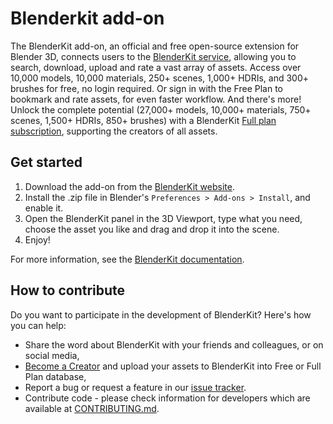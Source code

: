 # Blenderkit add-on
The BlenderKit add-on, an official and free open-source extension for Blender 3D, connects users to the [BlenderKit service](https://www.blenderkit.com/), allowing you to search, download, upload and rate a vast array of assets.
Access over 10,000 models, 10,000 materials, 250+ scenes, 1,000+ HDRIs, and 300+ brushes for free, no login required.
Or sign in with the Free Plan to bookmark and rate assets, for even faster workflow.
And there's more!
Unlock the complete potential (27,000+ models, 10,000+ materials, 750+ scenes, 1,500+ HDRIs, 850+ brushes) with a BlenderKit [Full plan subscription](https://www.blenderkit.com/plans/pricing/), supporting the creators of all assets.

## Get started
1. Download the add-on from the [BlenderKit website](https://www.blenderkit.com/get-blenderkit/).
2. Install the .zip file in Blender's `Preferences > Add-ons > Install`, and enable it.
3. Open the BlenderKit panel in the 3D Viewport, type what you need, choose the asset you like and drag and drop it into the scene.
4. Enjoy!

For more information, see the [BlenderKit documentation](https://github.com/BlenderKit/blenderkit/wiki).

## How to contribute
Do you want to participate in the development of BlenderKit? Here's how you can help:

- Share the word about BlenderKit with your friends and colleagues, or on social media,
- [Become a Creator](https://www.blenderkit.com/become-creator/) and upload your assets to BlenderKit into Free or Full Plan database,
- Report a bug or request a feature in our [issue tracker](https://github.com/BlenderKit/blenderkit/issues).
- Contribute code - please check information for developers which are available at [CONTRIBUTING.md](https://github.com/BlenderKit/blenderkit/blob/main/CONTRIBUTING.md).
